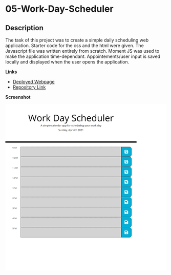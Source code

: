 # 05-Work-Day-Scheduler
## Description
The task of this project was to create a simple daily scheduling web application.  Starter code for the css and the html were given.  The Javascript file was written entirely from scratch.  Moment JS was used to make the application time-dependant. Appointements/user input is saved locally and displayed when the user opens the application.

**Links**

* [Deployed Webpage](https://danringenbach.github.io/05-Work-Day-Scheduler/ "Deployed Webpage")
* [Repository Link](https://github.com/DanRingenbach/05-Work-Day-Scheduler "Repository Link")


**Screenshot**
 
 ![alt text](screenshot.png)
 
 